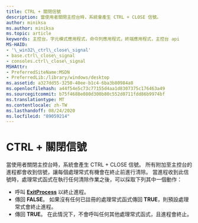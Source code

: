 ```yaml
---
title: CTRL + 關閉信號
description: 當使用者關閉主控台時，系統會產生 CTRL + CLOSE 信號。
author: miniksa
ms.author: miniksa
ms.topic: article
keywords: 主控台，字元模式應用程式，命令列應用程式，終端應用程式，主控台 api
MS-HAID:
- '\_win32\_ctrl\_close\_signal'
- base.ctrl\_close\_signal
- consoles.ctrl\_close\_signal
MSHAttr:
- PreferredSiteName:MSDN
- PreferredLib:/library/windows/desktop
ms.assetid: a327dd55-3250-40ee-b1c4-6ba3b80984a8
ms.openlocfilehash: a44f54e5c73c77155d4aa1d8307375c176463a49
ms.sourcegitcommit: b75f4688e080d300b80c552d0711fdd86b9974bf
ms.translationtype: MT
ms.contentlocale: zh-TW
ms.lasthandoff: 08/24/2020
ms.locfileid: "89059214"
---
```

# <a name="ctrlclose-signal"></a>CTRL + 關閉信號


當使用者關閉主控台時，系統會產生 CTRL + CLOSE 信號。 所有附加至主控台的進程都會收到信號，讓每個處理常式有機會在終止前進行清除。 當進程收到此信號時，處理常式函式在執行任何清除作業之後，可以採取下列其中一個動作：

- 呼叫 [**ExitProcess**](https://msdn.microsoft.com/library/windows/desktop/ms682658) 以終止進程。
- 傳回 **FALSE**。 如果沒有任何已註冊的處理常式函式傳回 **TRUE**，則預設處理常式會終止進程。
- 傳回 **TRUE**。 在此情況下，不會呼叫任何其他處理常式函式，且進程會終止。

 

 




